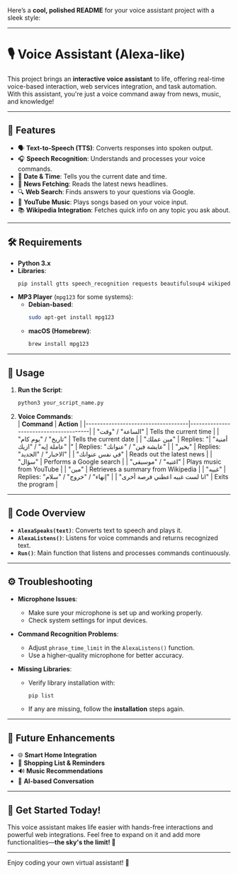 Here’s a **cool, polished README** for your voice assistant project with a sleek style:  

---

# 🎙️ **Voice Assistant (Alexa-like)**  

This project brings an **interactive voice assistant** to life, offering real-time voice-based interaction, web services integration, and task automation. With this assistant, you're just a voice command away from news, music, and knowledge!  

---

## 🚀 **Features**  

- 🗣️ **Text-to-Speech (TTS)**: Converts responses into spoken output.  
- 🎧 **Speech Recognition**: Understands and processes your voice commands.  
- 📅 **Date & Time**: Tells you the current date and time.  
- 📰 **News Fetching**: Reads the latest news headlines.  
- 🔍 **Web Search**: Finds answers to your questions via Google.  
- 🎵 **YouTube Music**: Plays songs based on your voice input.  
- 📚 **Wikipedia Integration**: Fetches quick info on any topic you ask about.  

---

## 🛠️ **Requirements**  

- **Python 3.x**  
- **Libraries**:  
  ```bash
  pip install gtts speech_recognition requests beautifulsoup4 wikipedia pywhatkit
  ```  
- **MP3 Player** (`mpg123` for some systems):  
  - **Debian-based**:  
    ```bash
    sudo apt-get install mpg123
    ```  
  - **macOS (Homebrew)**:  
    ```bash
    brew install mpg123
    ```  

---

## 📝 **Usage**  

1. **Run the Script**:  
   ```bash
   python3 your_script_name.py
   ```  

2. **Voice Commands**:  
   | **Command**                       | **Action**                            |
   |------------------------------------|---------------------------------------|
   | "الساعة" / "وقت"                  | Tells the current time                |
   | "تاريخ" / "يوم كام"               | Tells the current date                |
   | "مين عملك"                        | Replies: "أمنية"                      |
   | "عاملة إيه" / "ازيك"              | Replies: "بخير"                       |
   | "عايشة فين" / "عنوانك"            | Replies: "في نفس عنوانك"              |
   | "الاخبار" / "الجديد"              | Reads out the latest news             |
   | "سؤال"                            | Performs a Google search              |
   | "اغنيه" / "موسيقى"                | Plays music from YouTube              |
   | "مين"                             | Retrieves a summary from Wikipedia    |
   | "غبيه"                            | Replies: "انا لست غبيه اعطني فرصة أخرى" |
   | "إنهاء" / "خروج" / "سلام"         | Exits the program                     |  

---

## 📂 **Code Overview**  

- **`AlexaSpeaks(text)`**: Converts text to speech and plays it.  
- **`AlexaListens()`**: Listens for voice commands and returns recognized text.  
- **`Run()`**: Main function that listens and processes commands continuously.  

---

## ⚙️ **Troubleshooting**  

- **Microphone Issues**:  
   - Make sure your microphone is set up and working properly.  
   - Check system settings for input devices.  

- **Command Recognition Problems**:  
   - Adjust `phrase_time_limit` in the `AlexaListens()` function.  
   - Use a higher-quality microphone for better accuracy.  

- **Missing Libraries**:  
   - Verify library installation with:
     ```bash
     pip list
     ```
   - If any are missing, follow the **installation** steps again.  

---

## 🌟 **Future Enhancements**  

- 🌐 **Smart Home Integration**  
- 🛒 **Shopping List & Reminders**  
- 🔊 **Music Recommendations**  
- 🤖 **AI-based Conversation**  

---

## 🎯 **Get Started Today!**  

This voice assistant makes life easier with hands-free interactions and powerful web integrations. Feel free to expand on it and add more functionalities—**the sky's the limit! 🚀**  

---

Enjoy coding your own virtual assistant! 🎤

